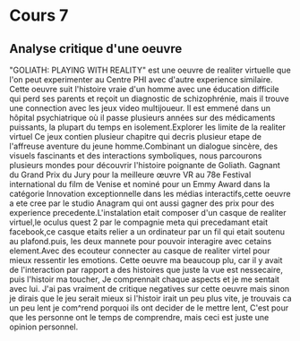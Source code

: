# Cours 7
## Analyse critique d'une oeuvre

"GOLIATH: PLAYING WITH REALITY" est une oeuvre de realiter virtuelle que l'on peut experimenter au Centre PHI avec d'autre experience similaire. Cette oeuvre suit l'histoire vraie d'un homme avec une éducation difficile qui perd ses parents et reçoit un diagnostic de schizophrénie, mais il trouve une connection avec les jeux video multijoueur. Il est emmené dans un hôpital psychiatrique où il passe plusieurs années sur des médicaments puissants, la plupart du temps en isolement.Explorer les limite de la realiter virtuel Ce jeux contien plusieur chapitre qui decris plusieur etape de l'affreuse aventure du jeune homme.Combinant un dialogue sincère, des visuels fascinants et des interactions symboliques, nous parcourons plusieurs mondes pour découvrir l'histoire poignante de Goliath. Gagnant du Grand Prix du Jury pour la meilleure œuvre VR au 78e Festival international du film de Venise et nominé pour un Emmy Award dans la catégorie Innovation exceptionnelle dans les médias interactifs,cette oeuvre a ete cree par le studio Anagram qui ont aussi gagner des prix pour des experience precedente.L'instalation etait composer d'un casque de realiter virtuel,le oculus quest 2 par le compagnie meta qui precedamant etait facebook,ce casque etaits relier a un ordinateur par un fil qui etait soutenu au plafond.puis, les deux mannete pour pouvoir interagire avec cetains element.Avec des ecouteur connecter au casque de realiter virtel pour mieux ressentir les emotions. Cette oeuvre ma beaucoup plu, car il y avait de l'interaction par rapport a des histoires que juste la vue est nessecaire, puis l'histoir ma toucher, Je comprennait chaque aspects et je me sentait avec lui. J'ai pas vraiment de critique negatives sur cette oeuvre mais sinon je dirais que le jeu serait mieux si l'histoir irait un peu plus vite, je trouvais ca un peu lent je com^rend porquoi ils ont decider de le mettre lent, C'est pour que les personne ont le temps de comprendre, mais ceci est juste une opinion personnel.

